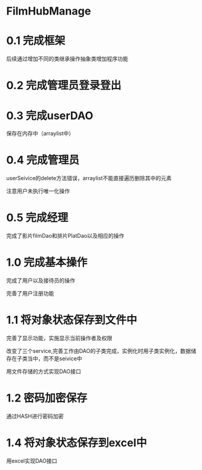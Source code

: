 # FilmHubManage
# 0.1 完成框架
后续通过增加不同的类继承操作抽象类增加程序功能
# 0.2 完成管理员登录登出
# 0.3 完成userDAO
保存在内存中（arraylist中）
# 0.4 完成管理员
userSeivice的delete方法错误，arraylist不能直接遍历删除其中的元素

注意用户未执行唯一化操作
# 0.5 完成经理
完成了影片filmDao和排片PlatDao以及相应的操作
# 1.0 完成基本操作
完成了用户以及接待员的操作

完善了用户注册功能
# 1.1 将对象状态保存到文件中
完善了显示功能，实施显示当前操作者及权限

改变了三个service,完善工作由DAO的子类完成，实例化时用子类实例化，数据储存在子类当中，而不是seivice中

用文件存储的方式实现DAO接口
# 1.2 密码加密保存
通过HASH进行密码加密
# 1.4 将对象状态保存到excel中

用excel实现DAO接口
